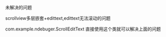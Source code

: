 未解决的问题

  scrollview多层嵌套+edittext,edittext无法滚动的问题
  
  com.example.ndebuger.ScrollEditText  直接使用这个类就可以解决上面的问题